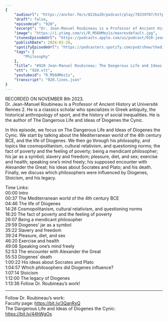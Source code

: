 ```yaml
---
{
	"audiourl": "https://anchor.fm/s/822ba20/podcast/play/78339707/https%3A%2F%2Fd3ctxlq1ktw2nl.cloudfront.net%2Fstaging%2F2023-10-8%2F91e18a42-4880-6d1a-9775-784f3addf155.m4a",
	"draft": false,
	"episodeid": "920",
	"excerpt": "Dr. Jean-Manuel Roubineau is a Professor of Ancient History at Université Rennes 2. He is a classics scholar who specializes in Greek antiquity, the historical anthropology of sport, and the history of social inequalities. He is the author of The Dangerous Life and Ideas of Diogenes the Cynic.",
	"image": "https://i.ytimg.com/vi/R_M56HMez1s/maxresdefault.jpg",
	"itunesEpisodeUrl": "https://podcasts.apple.com/us/podcast/920-jean-manuel-roubineau-the-dangerous-life-and/id1451347236?i=1000650766614&uo=4",
	"publishDate": 2024-03-28,
	"spotifyEpisodeUrl": "https://podcasters.spotify.com/pod/show/thedissenter/episodes/920-Jean-Manuel-Roubineau-The-Dangerous-Life-and-Ideas-of-Diogenes-the-Cynic-e2bl85r",
	"tags": [
		"Philosophy"
	],
	"title": "#920 Jean-Manuel Roubineau: The Dangerous Life and Ideas of Diogenes the Cynic",
	"vtt": "920.vtt",
	"youtubeid": "R_M56HMez1s",
	"transcript": "920.lines.json"
}
---
```

RECORDED ON NOVEMBER 8th 2023.  
Dr. Jean-Manuel Roubineau is a Professor of Ancient History at Université Rennes 2. He is a classics scholar who specializes in Greek antiquity, the historical anthropology of sport, and the history of social inequalities. He is the author of The Dangerous Life and Ideas of Diogenes the Cynic.

In this episode, we focus on The Dangerous Life and Ideas of Diogenes the Cynic. We start by talking about the Mediterranean world of the 4th century BCE, and the life of Diogenes. We then go through his philosophy, and topics like cosmopolitanism, cultural relativism, and questioning norms; the fact of poverty and the feeling of poverty; being a mendicant philosopher; his jar as a symbol; slavery and freedom; pleasure, diet, and sex; exercise and health; speaking one’s mind freely; his supposed encounter with Alexander the Great; his ideas about Socrates and Plato; and his death. Finally, we discuss which philosophers were influenced by Diogenes, Stoicism, and his legacy.

Time Links:  
<time>00:00</time> Intro  
<time>00:37</time> The Mediterranean world of the 4th century BCE  
<time>04:46</time> The life of Diogenes  
<time>14:26</time> Cosmopolitanism, cultural relativism, and questioning norms  
<time>18:20</time> The fact of poverty and the feeling of poverty  
<time>26:07</time> Being a mendicant philosopher  
<time>29:59</time> Diogenes’ jar as a symbol  
<time>35:22</time> Slavery and freedom  
<time>39:24</time> Pleasure, diet, and sex  
<time>46:20</time> Exercise and health  
<time>49:08</time> Speaking one’s mind freely  
<time>52:53</time> The encounter with Alexander the Great  
<time>55:53</time> Diogenes’ death  
<time>1:00:22</time> His ideas about Socrates and Plato  
<time>1:04:57</time> Which philosophers did Diogenes influence?  
<time>1:07:14</time> Stoicism  
<time>1:12:00</time> The legacy of Diogenes  
<time>1:13:36</time> Follow Dr. Roubineau’s work!

---

Follow Dr. Roubineau’s work:  
Faculty page: https://bit.ly/3QanRxQ  
The Dangerous Life and Ideas of Diogenes the Cynic: https://bit.ly/44hWgOs
